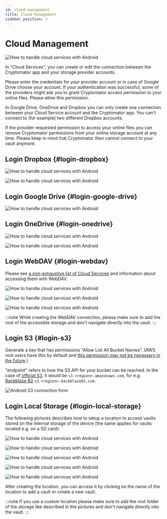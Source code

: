 ```yaml
---
id: cloud-management
title: Cloud Management
sidebar_position: 3
---
```


# Cloud Management

![How to handle cloud services with Android](/img/android/setting-cloud-services.png)

In "Cloud Services", you can create or edit the connection between the Cryptomator app and your storage provider accounts.

Please enter the credentials for your provider account or in case of Google Drive choose your account.
If your authentication was successful, some of the providers might ask you to grant Cryptomator access permission to your online files.
Please allow this permission.

In Google Drive, OneDrive and Dropbox you can only create one connection between your Cloud Service account and the Cryptomator app.
You can't connect to (for example) two different *Dropbox* accounts.

If the provider requested permission to access your online files you can remove Cryptomator permissions from your online storage account at any time.
Please keep in mind that Cryptomator then cannot connect to your vault anymore.

## Login Dropbox {#login-dropbox}

![How to handle cloud services with Android](/img/android/add-dropbox-login-provider-0.png)

![How to handle cloud services with Android](/img/android/add-dropbox-login-provider-1.png)

## Login Google Drive {#login-google-drive}

![How to handle cloud services with Android](/img/android/add-googledrive-login-provider.png)

## Login OneDrive {#login-onedrive}

![How to handle cloud services with Android](/img/android/add-onedrive-login-provider-0.png)

![How to handle cloud services with Android](/img/android/add-onedrive-login-provider-1.png)

## Login WebDAV {#login-webdav}

Please see [a non-exhaustive list of Cloud Services](/docs/misc/supported-cloud-services.md#cloud-services-with-webdav-support) and information about accessing them with WebDAV.

![How to handle cloud services with Android](/img/android/add-webdav-login-provider-0.png)

![How to handle cloud services with Android](/img/android/add-webdav-login-provider-1.png)

![How to handle cloud services with Android](/img/android/add-webdav-login-provider-2.png)

:::note
While creating the WebDAV connection, please make sure to add the root of the accessible storage and don't navigate directly into the vault.
:::

## Login S3 {#login-s3}

Generate a key that has permissions "Allow List All Bucket Names". (AWS root users have this by default and [this permission may not be necessary in the future](https://github.com/cryptomator/android/issues/339).)

"endpoint" refers to how the S3 API for your bucket can be reached. In the case of [official S3](https://docs.aws.amazon.com/general/latest/gr/s3.html), it would be `s3.<region>.amazonaws.com`, for e.g. [Backblaze B2](https://www.backblaze.com/apidocs/introduction-to-the-s3-compatible-api) `s3.<region>.backblazeb2.com`.

![Android S3 connection form](/img/android/add-s3-login-provider.png)

## Login Local Storage {#login-local-storage}

The following pictures describes how to setup a location to access vaults stored on the internal storage of the device (the same applies for vaults located e.g. on a SD card):

![How to handle cloud services with Android](/img/android/add-localstorage-login-provider-0.png)

![How to handle cloud services with Android](/img/android/add-localstorage-login-provider-1.png)

![How to handle cloud services with Android](/img/android/add-localstorage-login-provider-2.png)

![How to handle cloud services with Android](/img/android/add-localstorage-login-provider-3.png)

![How to handle cloud services with Android](/img/android/add-localstorage-login-provider-4.png)

After creating the location, you can access it by clicking on the name of the location to add a vault or create a new vault.

:::note
If you use a custom location please make sure to add the root folder of the storage like described in the pictures and don't navigate directly into the vault.
:::
